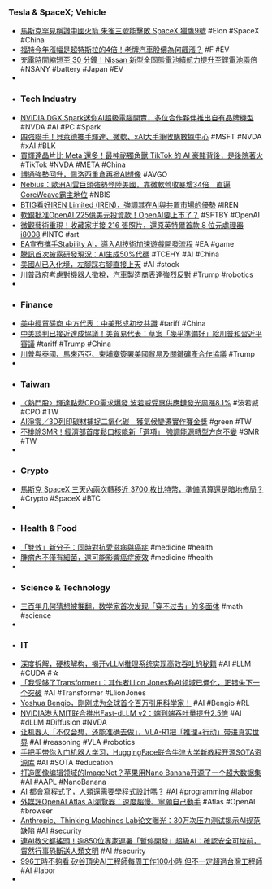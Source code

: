 ### Tesla & SpaceX; Vehicle
- [馬斯克罕見稱讚中國火箭 朱雀三號能擊敗 SpaceX 獵鷹9號](https://money.udn.com/money/story/5603/9096248) #Elon #SpaceX #China
- [福特今年漲幅是超特斯拉的4倍！老牌汽車股價為何飆漲？](https://news.cnyes.com/news/id/6204490) #F #EV
- [充電時間縮短至 30 分鐘！Nissan 新型全固態電池續航力提升至鋰電池兩倍](https://finance.technews.tw/2025/10/26/nissan-assb/) #NSANY #battery #Japan #EV
-
- ### Tech Industry
- [NVIDIA DGX Spark迷你AI超級電腦開賣，多位合作夥伴推出自有品牌機型](https://today.line.me/tw/v3/article/XYLzL1X) #NVDA #AI #PC #Spark
- [四強聯手！貝萊德攜手輝達、微軟、xAI大手筆收購數據中心](https://news.cnyes.com/news/id/6204504) #MSFT #NVDA #xAI #BLK
- [買輝達晶片比 Meta 還多！最神祕獨角獸 TikTok 的 AI 豪賭背後，是後院著火](https://technews.tw/2025/10/25/the-reasons-behind-bytedance-investment-in-ai/) #TikTok #NVDA #META #China
- [博通強勢回升，佩洛西重倉再掀AI想像](https://www.forecastock.tw/article/cmoneyairesearcher-6841408d-b1ee-11f0-9bff-d96b191e558d) #AVGO
- [Nebius：歐洲AI雲巨頭強勢登陸美國，靠微軟營收暴增34倍　直逼CoreWeave霸主地位](https://uanalyze.com.tw/articles/8522936632) #NBIS
- [BTIG看好IREN Limited (IREN)，強調其在AI與共置市場的優勢](https://www.forecastock.tw/article/cmoneyairesearcher-ceefb755-b244-11f0-ab06-451c31b55aa8) #IREN
- [軟銀批准OpenAI 225億美元投資款！OpenAI要上市了？](https://news.cnyes.com/news/id/6204698) #SFTBY #OpenAI
- [微觀藝術重現！收藏家拼接 216 張照片，還原英特爾首款 8 位元處理器 i8008](https://technews.tw/2025/10/26/cpu-collector-stitches-216-micrographs-to-create-high-resolution-die-shot-of-the-legendary-i8008/) #INTC #art
- [EA宣布攜手Stability AI，導入AI技術加速遊戲開發流程](https://tw.news.yahoo.com/ea-announces-partnership-with-stability-ai-to-introduce-ai-technology-to-accelerate-game-development-131500955.html) #EA #game
- [騰訊首次披露研發現況：AI生成50%代碼](https://udn.com/news/story/7333/9096269) #TCEHY #AI #China
- [美國AI已入化境，左腳踩右腳直接上天](https://hao.cnyes.com/post/202539) #AI #stock
- [川普政府考慮對機器人徵稅，汽車製造商表達強烈反對](https://cmnews.com.tw/article/newsyoudeservetoknow-d64a342e-b0c1-11f0-83d9-5e1afc3fceac) #Trump #robotics
-
- ### Finance
- [美中經貿磋商 中方代表：中美形成初步共識](https://news.cnyes.com/news/id/6204791) #tariff #China
- [中美談判已接近達成協議！美貿易代表：草案「幾乎準備好」給川普和習近平審議](https://news.cnyes.com/news/id/6204694) #tariff #Trump #China
- [川普與泰國、馬來西亞、柬埔寨簽署美國貿易及關鍵礦產合作協議](https://news.cnyes.com/news/id/6204779) #Trump
-
- ### Taiwan
- [〈熱門股〉輝達點燃CPO需求爆發 波若威受惠供應鏈發光周漲8.1%](https://news.cnyes.com/news/id/6204494) #波若威 #CPO #TW
- [AI淨零／3D列印碳材捕捉二氧化碳　獲氣候變遷實作賽金獎](https://www.cna.com.tw/news/ahel/202510260133.aspx) #green #TW
- [不排除SMR！經濟部首度鬆口核能新「選項」 強調能源轉型方向不變](https://news.cnyes.com/news/id/6204588) #SMR #TW
-
- ### Crypto
- [馬斯克 SpaceX 三天內兩次轉移近 3700 枚比特幣，準備清算還是暗地佈局？](https://www.blocktempo.com/elon-musk-firms-bitcoin-holdings/) #Crypto #SpaceX #BTC
-
- ### Health & Food
- [「雙效」新分子：同時對抗愛滋病與癌症](https://technews.tw/2025/10/20/discovery-and-molecular-docking-studies-of-nitrogen-containing-naphthyridine-derivatives-as-potent-hiv1-nnrtis-with-anticancer-potential/) #medicine #health
- [腫瘤內不僅有細菌，還可能影響癌症療效](https://technews.tw/2025/10/26/bacteria-hidden-inside-tumors-could-help-beat-cancer/) #medicine #health
-
- ### Science & Technology
- [三百年几何猜想被推翻，数学家首次发现「穿不过去」的多面体](https://www.jiqizhixin.com/articles/2025-10-26-7) #math #science
-
- ### IT
- [深度拆解，硬核解构，揭开vLLM推理系统实现高效吞吐的秘籍](https://www.jiqizhixin.com/articles/2025-10-26) #AI #LLM #CUDA #☆
- [「我受够了Transformer」：其作者Llion Jones称AI领域已僵化，正错失下一个突破](https://www.jiqizhixin.com/articles/2025-10-25-4) #AI #Transformer #LlionJones
- [Yoshua Bengio，刚刚成为全球首个百万引用科学家！](https://www.jiqizhixin.com/articles/2025-10-25-8) #AI #Bengio #RL
- [NVIDIA港大MIT联合推出Fast-dLLM v2：端到端吞吐量提升2.5倍](https://www.jiqizhixin.com/articles/2025-10-26-2) #AI #dLLM #Diffusion #NVDA
- [让机器人「不仅会想，还能准确去做」，VLA-R1把「推理+行动」带进真实世界](https://www.jiqizhixin.com/articles/2025-10-25-6) #AI #reasoning #VLA #robotics
- [手把手带你入门机器人学习，HuggingFace联合牛津大学新教程开源SOTA资源库](https://www.jiqizhixin.com/articles/2025-10-26-6) #AI #SOTA #education
- [打造图像编辑领域的ImageNet？苹果用Nano Banana开源了一个超大数据集](https://www.jiqizhixin.com/articles/2025-10-26-3) #AI #AAPL #NanoBanana
- [AI 都會寫程式了，人類還需要學程式設計嗎？](https://technews.tw/2025/10/26/programming-in-the-age-of-ai-why-code-still-matters/) #AI #programming #labor
- [外媒評OpenAI Atlas AI瀏覽器：速度超慢、寧願自己動手](https://news.cnyes.com/news/id/6204488) #Atlas #OpenAI #browser
- [Anthropic、Thinking Machines Lab论文曝光：30万次压力测试揭示AI规范缺陷](https://www.jiqizhixin.com/articles/2025-10-25-7) #AI #security
- [連AI教父都搖頭！逾850位專家連署「暫停開發」超級AI：確認安全可控前，貿然行事恐斷送人類文明](https://www.storm.mg/article/11075890) #AI #security
- [996工時不夠看 矽谷頂尖AI工程師每周工作100小時 但不一定超過台灣工程師](https://tw.news.yahoo.com/996工時不夠看-矽谷頂尖ai工程師每周工作100小時-但不-定超過台灣工程師-064514177.html) #AI #labor
-